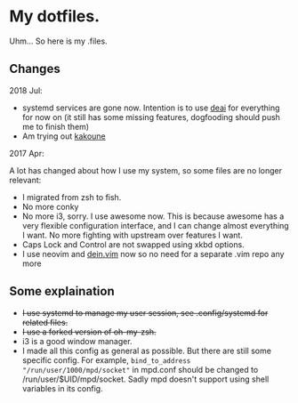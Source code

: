 # My dotfiles.

Uhm... So here is my .files.

## Changes
2018 Jul:

* systemd services are gone now. Intention is to use [deai](https://github.com/yshui/deai) for everything for now on (it still has some missing features, dogfooding should push me to finish them)
* Am trying out [kakoune](https://github.com/mawww/kakoune)

2017 Apr:

A lot has changed about how I use my system, so some files are no longer relevant:

* I migrated from zsh to fish.
* No more conky
* No more i3, sorry. I use awesome now. This is because awesome has a very flexible configuration interface, and I can change almost everything I want. No more fighting with upstream over features I want.
* Caps Lock and Control are not swapped using xkbd options.
* I use neovim and [dein.vim](https://github.com/Shougo/dein.vim) now so no need for a separate .vim repo any more

## Some explaination

* ~~I use systemd to manage my user session, see .config/systemd for related files.~~
* ~~I use a forked version of oh-my-zsh.~~
* i3 is a good window manager.
* I made all this config as general as possible. But there are still some specific config. For example, `bind_to_address "/run/user/1000/mpd/socket"` in mpd.conf should be changed to /run/user/$UID/mpd/socket. Sadly mpd doesn't support using shell variables in its config.

